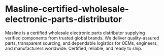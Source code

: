 # Masline-certified-wholesale-electronic-parts-distributor
Masline is a certified wholesale electronic parts distributor supplying verified components from trusted global brands. We deliver quality-assured parts, transparent sourcing, and dependable logistics for OEMs, engineers, and manufacturers worldwide. Certified, reliable, and ready to ship.
